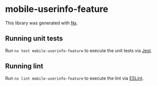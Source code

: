# mobile-userinfo-feature

This library was generated with [Nx](https://nx.dev).

## Running unit tests

Run `nx test mobile-userinfo-feature` to execute the unit tests via [Jest](https://jestjs.io).

## Running lint

Run `nx lint mobile-userinfo-feature` to execute the lint via [ESLint](https://eslint.org/).
